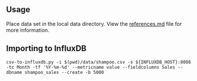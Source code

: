 ## Usage

Place data set in the local data directory. View the [references.md](references.md) file for more information.

## Importing to InfluxDB

```
csv-to-influxdb.py -i $(pwd)/data/shampoo.csv -s ${INFLUXDB_HOST}:8086 -tc Month -tf '%Y-%m-%d' --metricname value --fieldcolumns Sales --dbname shampoo_sales --create -b 5000
```
